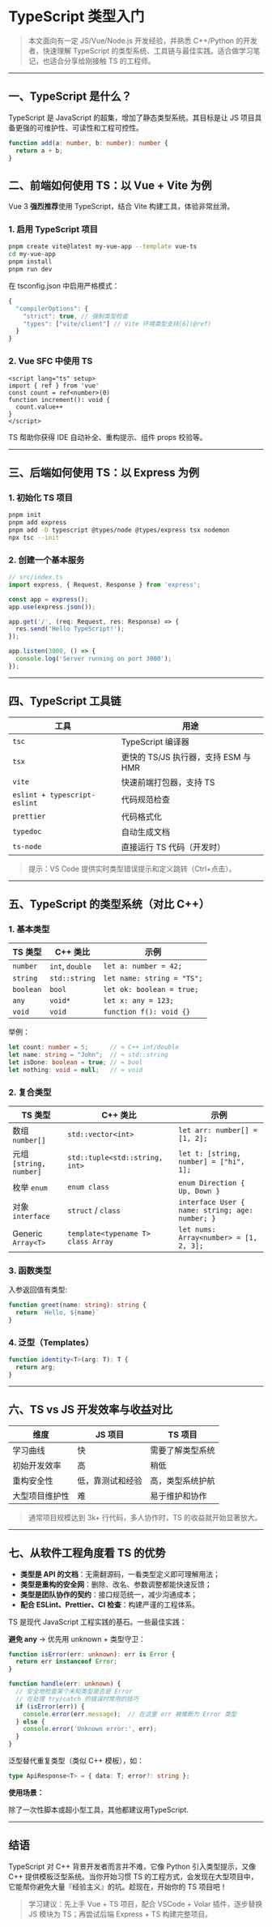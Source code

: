 # TypeScript 类型入门

> 本文面向有一定 JS/Vue/Node.js 开发经验，并熟悉 C++/Python 的开发者，快速理解 TypeScript 的类型系统、工具链与最佳实践。适合做学习笔记，也适合分享给刚接触 TS 的工程师。

---

## 一、TypeScript 是什么？

TypeScript 是 JavaScript 的超集，增加了静态类型系统。其目标是让 JS 项目具备更强的可维护性、可读性和工程可控性。

```ts
function add(a: number, b: number): number {
  return a + b;
}
```

## 二、前端如何使用 TS：以 Vue + Vite 为例

Vue 3 **强烈推荐**使用 TypeScript，结合 Vite 构建工具，体验非常丝滑。

### 1. 启用 TypeScript 项目

```bash
pnpm create vite@latest my-vue-app --template vue-ts
cd my-vue-app
pnpm install
pnpm run dev
```

在 tsconfig.json 中启用严格模式：

```js
{  
  "compilerOptions": {  
    "strict": true, // 强制类型检查  
    "types": ["vite/client"] // Vite 环境类型支持[6](@ref)  
  }  
}  
```

### 2. Vue SFC 中使用 TS

```vue
<script lang="ts" setup>
import { ref } from 'vue'
const count = ref<number>(0)
function increment(): void {
  count.value++
}
</script>
```

TS 帮助你获得 IDE 自动补全、重构提示、组件 props 校验等。

---

## 三、后端如何使用 TS：以 Express 为例

### 1. 初始化 TS 项目

```bash
pnpm init
pnpm add express
pnpm add -D typescript @types/node @types/express tsx nodemon
npx tsc --init
```

### 2. 创建一个基本服务

```ts
// src/index.ts
import express, { Request, Response } from 'express';

const app = express();
app.use(express.json());

app.get('/', (req: Request, res: Response) => {
  res.send('Hello TypeScript!');
});

app.listen(3000, () => {
  console.log('Server running on port 3000');
});
```

---

## 四、TypeScript 工具链

| 工具                           | 用途                         |
| ---------------------------- | -------------------------- |
| `tsc`                        | TypeScript 编译器             |
| `tsx`                        | 更快的 TS/JS 执行器，支持 ESM 与 HMR |
| `vite`                       | 快速前端打包器，支持 TS              |
| `eslint + typescript-eslint` | 代码规范检查                     |
| `prettier`                   | 代码格式化                      |
| `typedoc`                    | 自动生成文档                     |
| `ts-node`                   | 直接运行 TS 代码（开发时）         |

> 提示：VS Code 提供实时类型错误提示和定义跳转​（Ctrl+点击）。

---

## 五、TypeScript 的类型系统（对比 C++）

### 1. 基本类型

| TS 类型     | C++ 类比          | 示例                         |
| --------- | --------------- | -------------------------- |
| `number`  | `int`, `double` | `let a: number = 42;`      |
| `string`  | `std::string`   | `let name: string = "TS";` |
| `boolean` | `bool`          | `let ok: boolean = true;`  |
| `any`     | `void*`         | `let x: any = 123;`        |
| `void`    | `void`          | `function f(): void {}`    |

举例：

```ts
let count: number = 5;      // ≈ C++ int/double  
let name: string = "John";  // ≈ std::string  
let isDone: boolean = true; // ≈ bool  
let nothing: void = null;   // ≈ void  
```

### 2. 复合类型

| TS 类型                 | C++ 类比                           | 示例                                         |
| ---------------------- | ---------------------------------- | ----------------------------------------------- |
| 数组 `number[]`         | `std::vector<int>`                 | `let arr: number[] = [1, 2];`                   |
| 元组 `[string, number]` | `std::tuple<std::string, int>`     | `let t: [string, number] = ["hi", 1];`          |
| 枚举 `enum`             | `enum class`                       | `enum Direction { Up, Down }`                   |
| 对象 `interface`        | `struct` / `class`                 | `interface User { name: string; age: number; }` |
| Generic `Array<T>`        | `template<typename T> class Array` | `let nums: Array<number> = [1, 2, 3];`          |

### 3. 函数类型

入参返回值有类型:

```ts
function greet(name: string): string {
  return `Hello, ${name}`
}
```

### 4. 泛型（Templates）

```ts
function identity<T>(arg: T): T {
  return arg;
}
```

---

## 六、TS vs JS 开发效率与收益对比

| 维度         | JS 项目              | TS 项目                  |
|--------------|----------------------|--------------------------|
| 学习曲线     | 快                   | 需要了解类型系统          |
| 初始开发效率 | 高                   | 稍低                     |
| 重构安全性   | 低，靠测试和经验      | 高，类型系统护航          |
| 大型项目维护性 | 难                   | 易于维护和协作            |

> 通常项目规模达到 3k+ 行代码，多人协作时，TS 的收益就开始显著放大。

---

## 七、从软件工程角度看 TS 的优势

* **类型是 API 的文档**：无需翻源码，一看类型定义即可理解用法；
* **类型是重构的安全网**：删除、改名、参数调整都能快速反馈；
* **类型是团队协作的契约**：接口规范统一，减少沟通成本；
* **配合 ESLint、Prettier、CI 检查**：构建严谨的工程体系。

TS 是现代 JavaScript 工程实践的基石。一些最佳实践：

​**避免 any**​ → 优先用 unknown + 类型守卫：

```ts
function isError(err: unknown): err is Error {  
  return err instanceof Error;  
}

function handle(err: unknown) {
  // 安全地检查某个未知类型是否是 Error
  // 在处理 try/catch 的错误时常用的技巧
  if (isError(err)) {
    console.error(err.message);  // 在这里 err 被推断为 Error 类型
  } else {
    console.error('Unknown error:', err);
  }
}
```

泛型替代重复类型​（类似 C++ 模板），如：

```ts
type ApiResponse<T> = { data: T; error?: string };  
```

**使用场景：**

除了一次性脚本或超小型工具，其他都建议用TypeScript.

---

## 结语

TypeScript 对 C++ 背景开发者而言并不难，它像 Python 引入类型提示，又像 C++ 提供模板泛型系统。当你开始习惯 TS 的工程方式，会发现在大型项目中，它能帮你避免大量『经验主义』的坑。趁现在，开始你的 TS 项目吧！

> 学习建议：先上手 Vue + TS 项目，配合 VSCode + Volar 插件，逐步替换 JS 模块为 TS；再尝试后端 Express + TS 构建完整项目。
